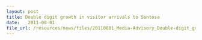 ```yaml
---
layout: post
title: Double digit growth in visitor arrivals to Sentosa
date:   2011-08-01
file_url: /resources/news/files/20110801_Media-Advisory_Double-digit_growth_in_visitor_arrivals_to_Sentosa.pdf
---
```

